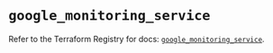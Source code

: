 # `google_monitoring_service`

Refer to the Terraform Registry for docs: [`google_monitoring_service`](https://registry.terraform.io/providers/hashicorp/google-beta/6.16.0/docs/resources/google_monitoring_service).
